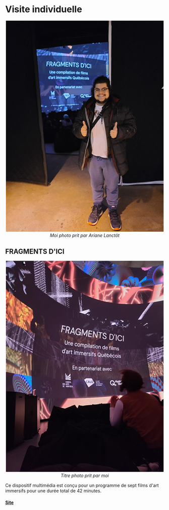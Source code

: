 # Visite individuelle

<p align="center">
  <img src="./photos/entrer_cedric.jpg" width="500px"><br>
  <i>Moi photo prit par Ariane Lanctôt</i>
</p>

## FRAGMENTS D'ICI

<p align="center">
  <img src="./photos/titre.jpg" width="500px"><br>
  <i>Titre photo prit par moi</i>
</p>

Ce dispositif multimédia est conçu pour un programme de sept films d'art immersifs pour une durée total de 42 minutes. 

#### [Site](https://sat.qc.ca/fr/evenements/fragments-dici)
